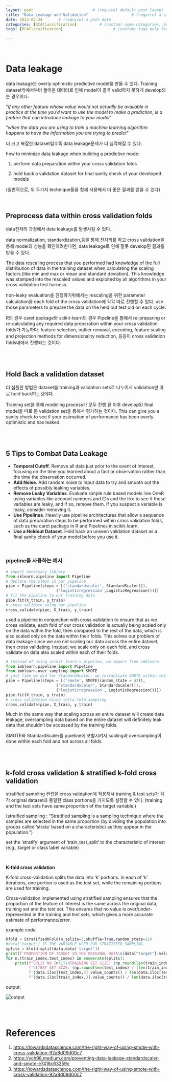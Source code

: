 ```yaml
---
layout: post                          # (require) default post layout
title: "Data Leakage and Validation"                   # (require) a string title
date: 2022-02-24       # (require) a post date
categories: [RCAClassification]          # (custom) some categories, but makesure these categories already exists inside path of `category/`
tags: [RCAClassification]                      # (custom) tags only for meta `property="article:tag"`

---
```


<br>

# Data leakage

data leakage는 overly optimistic predictive model을 만들 수 있다. Training dataset밖에서부터 들어온 데이터로 인해 model이 결국 valid하지 못하게 develop되는 경우이다. 

"*if any other feature whose value would not actually be available in practice at the time you’d want to use the model to make a prediction, is a feature that can introduce leakage to your model*" 

"*when the data you are using to train a machine learning algorithm happens to have the information you are trying to predict*"

더 크고 복잡한 dataset일수록 data leakage문제가 더 심각해질 수 있다.

how to minimize data leakage when building a predictive mode:

1. perform data preparation within your cross validation folds

2. hold back a validation dataset for final sanity check of your developed models

(일반적으로, 위 두가지 technique들을 함께 사용해서 더 좋은 결과를 얻을 수 있다)

<br>

## Preprocess data within cross validation folds

data전처리 과정에서 data leakage를 발생시킬 수 있다.

data normalization, standardization,등을 통해 전처리를 하고 cross validation을 통해 model의 성능을 확인하려한다면, data leakage로 인해 잘못 develop된 결과를 받을 수 있다. 

The data rescaling process that you performed had knowledge of the full distribution of data in the training dataset when calculating the scaling factors (like min and max or mean and standard deviation). This knowledge was stamped into the rescaled values and exploited by all algorithms in your cross validation test harness.

non-leaky evaluation을 진행하기위해서는 rescaling을 위한 parameter calculation을 each fold of the cross validation에 각각 따로 진행할 수 있다. use those parameters to prepare the data on the held out test old on each cycle.

R의 경우 caret package와 scikit-learn의 경우 Pipeline을 통해서 re-preparing or re-calculating any required data preparation within your cross validation folds가 가능하다. feature selection, outlier removal, encoding, feature scaling and projection methods for dimensionality reduction, 등등이 cross validation folds내에서 진행되는 것이다. 

<br>

<br>

## Hold Back a validation dataset

더 심플한 방법은 dataset을 training과 validation sets로 나누어서 validation만 따로 hold back하는것이다. 

Training set을 통해 modeling process가 모두 진행 된 이후 develop된 final model을 따로 둔 validation set을 통해서 평가하는 것이다. This can give you a sanity check to see if your estimation of performance has been overly optimistic and has leaked.

<br>

<br>

## 5 Tips to Combat Data Leakage

- **Temporal Cutoff**. Remove all data just prior to the event of interest, focusing on the time you learned about a fact or observation rather than the time the observation occurred.
- **Add Noise**. Add random noise to input data to try and smooth out the effects of possibly leaking variables.
- **Remove Leaky Variables**. Evaluate simple rule based models line OneR using variables like account numbers and IDs and the like to see if these variables are leaky, and if so, remove them. If you suspect a variable is leaky, consider removing it.
- **Use Pipelines**. Heavily use pipeline architectures that allow a sequence of data preparation steps to be performed within cross validation folds, such as the caret package in R and Pipelines in scikit-learn.
- **Use a Holdout Dataset**. Hold back an unseen validation dataset as a final sanity check of your model before you use it.

<br>

### pipeline을 사용하는 예시

```python
# import necessary library
from sklearn.pipeline import Pipeline
# declare the steps in our pipeline
pipe = Pipeline(steps = [('standardscaler', StandardScaler()),
                      ('logisticregression',LogisticRegression())])
# fit the pipeline to our training data
pipe.fit(X_train, y_train)
# cross validate using our pipeline
cross_validate(pipe, X_train, y_train)
```

used a pipeline in conjunction with cross validation to ensure that as we cross validate, each fold of our cross validation is actually being scaled only on the data within the fold, then compared to the rest of the data, which is also scaled only on the data within their folds. This solves our problem of data leakage since we are not scaling our data across the entire dataset, then cross validating. Instead, we scale only on each fold, and cross validate on data also scaled within each of their folds.



```python
# instead of using scikit learn's pipeline, we import from imblearn
from imblearn.pipeline import Pipeline
from imblearn.over_sampling import SMOTE
# just like we did for StandardScaler, we instantiate SMOTE within the pipeline
pipe = Pipeline(steps = [('smote', SMOTE(random_state = 42)), 
                      ('standardscaler', StandardScaler()),
                      ('logisticregression', LogisticRegression())])
pipe.fit(X_train, y_train)
# cross validation using intra-fold sampling
cross_validate(pipe, X_train, y_train)
```

Much in the same way that scaling across an entire dataset will create data leakage, oversampling data based on the entire dataset will definitely leak data that shouldn’t be accessed by the training folds.

SMOTE와 StandardScaler를 pipeline에 포함시켜서 scaling과 oversampling이 done within each fold and not across all folds.

<br>

<br>

## k-fold cross validation & stratified k-fold cross validation

stratified sampling 컨셉을 cross validation에 적용해서 training & test sets가 각각 original dataset과 동일한 class portions을 가지도록 설정할 수 있다. (training and the test sets have same proportion of the target variable.)

(straified sampling : "Stratified sampling is a sampling technique where the samples are selected in the same proportion (by dividing the population into groups called ‘strata’ based on a characteristic) as they appear in the population.")

set the ‘stratify’ argument of ‘train_test_split’ to the characteristic of interest (e.g., target or class label variable)

<Br>

**K-fold cross validation**

K-fold cross-validation splits the data into ‘k’ portions. In each of ‘k’ iterations, one portion is used as the test set, while the remaining portions are used for training. 

Cross-validation implemented using stratified sampling ensures that the proportion of the feature of interest is the same across the original data, training set and the test set. This ensures that no value is over/under-represented in the training and test sets, which gives a more accurate estimate of performance/error.

example code:

```python
kfold = StratifiedKFold(n_splits=3,shuffle=True,random_state=11)
#data['target'] IS THE VARIABLE USED FOR STRATIFIED SAMPLING.
splits = kfold.split(data,data['target'])
print(f'PROPORTION OF TARGET IN THE ORIGINAL DATA\n{data["target"].value_counts() / len(data)}\n\n')
for n,(train_index,test_index) in enumerate(splits):
    print(f'SPLIT NO {n+1}\nTRAINING SET SIZE: {np.round(len(train_index) /(len(train_index)+len(test_index)),2)}'+
          f'\tTEST SET SIZE: {np.round(len(test_index) / (len(train_index)+len(test_index)),2)}\nPROPORTION OF TARGET IN THE TRAINING SET\n'+
          f'{data.iloc[test_index,3].value_counts() / len(data.iloc[test_index,3])}\nPROPORTION OF TARGET IN THE TEST SET\n'+
          f'{data.iloc[train_index,3].value_counts() / len(data.iloc[train_index,3])}\n\n')
```

output:

![output](https://raw.githubusercontent.com/adventure42/adventure42.github.io/master/static/img/_posts/stratified_k-fold_cross_validation_eg_output.png)

<br>

<Br>



# References

1. https://towardsdatascience.com/the-right-way-of-using-smote-with-cross-validation-92a8d09d00c7
1.  https://vch98.medium.com/preventing-data-leakage-standardscaler-and-smote-e7416c63259c
1. https://towardsdatascience.com/the-right-way-of-using-smote-with-cross-validation-92a8d09d00c7